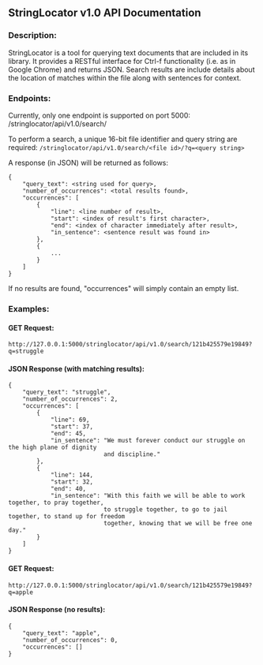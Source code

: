 ## StringLocator v1.0 API Documentation


### Description:

StringLocator is a tool for querying text documents that are included in its library. It provides
a RESTful interface for Ctrl-f functionality (i.e. as in Google Chrome) and returns JSON. Search
results are include details about the location of matches within the file along with sentences for
context.


### Endpoints:

Currently, only one endpoint is supported on port 5000: /stringlocator/api/v1.0/search/

To perform a search, a unique 16-bit file identifier and query string are required:
`/stringlocator/api/v1.0/search/<file id>/?q=<query string>`

A response (in JSON) will be returned as follows:

    {
        "query_text": <string used for query>,
        "number_of_occurrences": <total results found>,
        "occurrences": [
            {
                "line": <line number of result>,
                "start": <index of result's first character>,
                "end": <index of character immediately after result>,
                "in_sentence": <sentence result was found in>
            },
            {
                ...
            }
        ]
    }

If no results are found, "occurrences" will simply contain an empty list.


### Examples:

#### GET Request:
`http://127.0.0.1:5000/stringlocator/api/v1.0/search/121b425579e19849?q=struggle`

#### JSON Response (with matching results):

    {
        "query_text": "struggle",
        "number_of_occurrences": 2,
        "occurrences": [
            {
                "line": 69,
                "start": 37,
                "end": 45,
                "in_sentence": "We must forever conduct our struggle on the high plane of dignity
                               and discipline."
            },
            {
                "line": 144,
                "start": 32,
                "end": 40,
                "in_sentence": "With this faith we will be able to work together, to pray together,
                               to struggle together, to go to jail together, to stand up for freedom
                               together, knowing that we will be free one day."
            }
        ]
    }


#### GET Request:
`http://127.0.0.1:5000/stringlocator/api/v1.0/search/121b425579e19849?q=apple`

#### JSON Response (no results):

    {
        "query_text": "apple",
        "number_of_occurrences": 0,
        "occurrences": []
    }